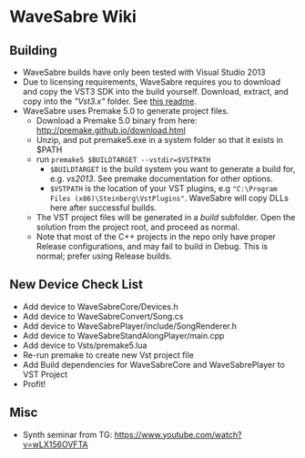 # WaveSabre Wiki

## Building

- WaveSabre builds have only been tested with Visual Studio 2013
- Due to licensing requirements, WaveSabre requires you to download and copy the VST3 SDK into the build yourself. Download, extract, and copy into the *"Vst3.x"* folder. See [this readme](https://github.com/logicomacorp/WaveSabre/blob/master/Vst3.x/README).
- WaveSabre uses Premake 5.0 to generate project files.
  - Download a Premake 5.0 binary from here: http://premake.github.io/download.html
  - Unzip, and put premake5.exe in a system folder so that it exists in $PATH
  - run `premake5 $BUILDTARGET --vstdir=$VSTPATH`
      - `$BUILDTARGET` is the build system you want to generate a build for, e.g. *vs2013*. See premake documentation for other options.
      - `$VSTPATH` is the location of your VST plugins, e.g `"C:\Program Files (x86)\Steinberg\VstPlugins"`. WaveSabre will copy DLLs here after successful builds.
  - The VST project files will be generated in a *build* subfolder. Open the solution from the project root, and proceed as normal.
  - Note that most of the C++ projects in the repo only have proper Release configurations, and may fail to build in Debug. This is normal; prefer using Release builds.

## New Device Check List

- Add device to WaveSabreCore/Devices.h
- Add device to WaveSabreConvert/Song.cs
- Add device to WaveSabrePlayer/include/SongRenderer.h
- Add device to WaveSabreStandAlongPlayer/main.cpp
- Add device to Vsts/premake5.lua
- Re-run premake to create new Vst project file
- Add Build dependencies for WaveSabreCore and WaveSabrePlayer to VST Project
- Profit!


## Misc
- Synth seminar from TG: https://www.youtube.com/watch?v=wLX156OVFTA
